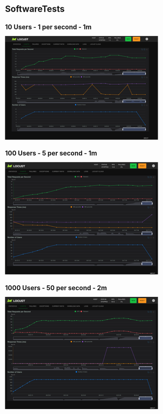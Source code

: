 # SoftwareTests

## 10 Users - 1 per second - 1m

![alt text](lab6/source/10-1.png)

## 100 Users - 5 per second - 1m

![alt text](lab6/source/100-5.png)

## 1000 Users - 50 per second - 2m

![alt text](lab6/source/1000-50.png)
